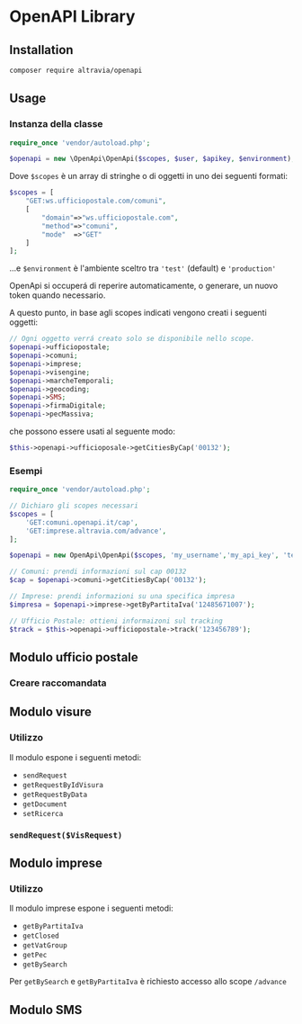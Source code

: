 # OpenAPI Library

## Installation

```sh
composer require altravia/openapi
```

## Usage

### Instanza della classe

```php
require_once 'vendor/autoload.php';

$openapi = new \OpenApi\OpenApi($scopes, $user, $apikey, $environment);
```

Dove `$scopes` è un array di stringhe o di oggetti in uno dei seguenti formati:

```php
$scopes = [
    "GET:ws.ufficiopostale.com/comuni",
    [
        "domain"=>"ws.ufficiopostale.com", 
        "method"=>"comuni",
        "mode"  =>"GET"
    ]
];
```

...e `$environment` è l'ambiente sceltro tra `'test'` (default) e `'production'`

OpenApi si occuperá di reperire automaticamente, o generare, un nuovo token quando necessario.

A questo punto, in base agli scopes indicati vengono creati i seguenti oggetti:


```php
// Ogni oggetto verrá creato solo se disponibile nello scope.
$openapi->ufficiopostale;
$openapi->comuni;
$openapi->imprese;
$openapi->visengine;
$openapi->marcheTemporali;
$openapi->geocoding;
$openapi->SMS;
$openapi->firmaDigitale;
$openapi->pecMassiva;
```
che possono essere usati al seguente modo:

```php
$this->openapi->ufficioposale->getCitiesByCap('00132');
```
### Esempi 

```php
require_once 'vendor/autoload.php';

// Dichiaro gli scopes necessari
$scopes = [
    'GET:comuni.openapi.it/cap',
    'GET:imprese.altravia.com/advance',
];

$openapi = new OpenApi\OpenApi($scopes, 'my_username','my_api_key', 'test');

// Comuni: prendi informazioni sul cap 00132
$cap = $openapi->comuni->getCitiesByCap('00132');

// Imprese: prendi informazioni su una specifica impresa
$impresa = $openapi->imprese->getByPartitaIva('12485671007');

// Ufficio Postale: ottieni informaizoni sul tracking
$track = $this->openapi->ufficiopostale->track('123456789'); 
```

## Modulo ufficio postale
### Creare raccomandata


## Modulo visure
### Utilizzo
Il modulo espone i seguenti metodi: 
* `sendRequest`
* `getRequestByIdVisura`
* `getRequestByData`
* `getDocument`
* `setRicerca`

### `sendRequest($VisRequest)`


## Modulo imprese
### Utilizzo
Il modulo imprese espone i seguenti metodi:
* `getByPartitaIva`
* `getClosed`
* `getVatGroup`
* `getPec`
* `getBySearch`

Per `getBySearch` e `getByPartitaIva` è richiesto accesso allo scope `/advance`

## Modulo SMS
